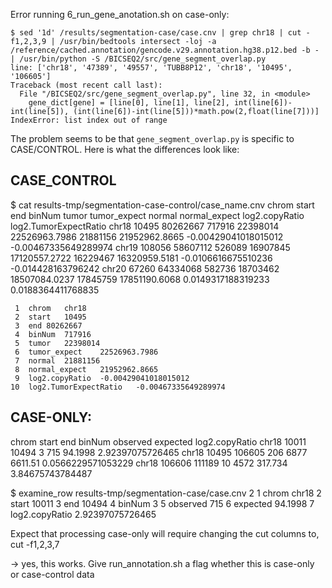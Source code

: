 Error running 6_run_gene_anotation.sh on case-only:
```
$ sed '1d' /results/segmentation-case/case.cnv | grep chr18 | cut -f1,2,3,9 | /usr/bin/bedtools intersect -loj -a /reference/cached.annotation/gencode.v29.annotation.hg38.p12.bed -b - | /usr/bin/python -S /BICSEQ2/src/gene_segment_overlap.py
line: ['chr18', '47389', '49557', 'TUBB8P12', 'chr18', '10495', '106605']
Traceback (most recent call last):
  File "/BICSEQ2/src/gene_segment_overlap.py", line 32, in <module>
    gene_dict[gene] = [line[0], line[1], line[2], int(line[6])-int(line[5]), (int(line[6])-int(line[5]))*math.pow(2,float(line[7]))]
IndexError: list index out of range
```

The problem seems to be that `gene_segment_overlap.py` is specific to CASE/CONTROL.  Here is what the differences look like:
## CASE_CONTROL

$ cat results-tmp/segmentation-case-control/case_name.cnv
chrom   start   end binNum  tumor   tumor_expect    normal  normal_expect   log2.copyRatio  log2.TumorExpectRatio
chr18   10495   80262667    717916  22398014    22526963.7986   21881156    21952962.8665   -0.00429041018015012    -0.00467335649289974
chr19   108056  58607112    526089  16907845    17120557.2722   16229467    16320959.5181   -0.0106616675510236 -0.014428163796242
chr20   67260   64334068    582736  18703462    18507084.0237   17845759    17851190.6068   0.0149317188319233  0.0188364411768835

     1  chrom   chr18
     2  start   10495
     3  end 80262667
     4  binNum  717916
     5  tumor   22398014
     6  tumor_expect    22526963.7986
     7  normal  21881156
     8  normal_expect   21952962.8665
     9  log2.copyRatio  -0.00429041018015012
    10  log2.TumorExpectRatio   -0.00467335649289974


## CASE-ONLY:
chrom	start	end	binNum	observed	expected	log2.copyRatio
chr18	10011	10494	3	715	94.1998	2.92397075726465
chr18	10495	106605	206	6877	6611.51	0.0566229571053229
chr18	106606	111189	10	4572	317.734	3.84675743784487

$ examine_row results-tmp/segmentation-case/case.cnv 2
     1	chrom	chr18
     2	start	10011
     3	end	10494
     4	binNum	3
     5	observed	715
     6	expected	94.1998
     7	log2.copyRatio	2.92397075726465

Expect that processing case-only will require changing the cut columns to,
  cut -f1,2,3,7

-> yes, this works.  Give run_annotation.sh a flag whether this is case-only or case-control data

